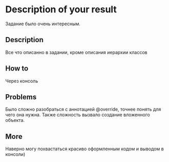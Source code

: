 # Description of your result

Задание было очень интересным. 

## Description

Все что описанно в задании, кроме описания иерархии классов

## How to

Через консоль

## Problems

Было сложно разобраться с аннотацией @override, точнее понять для чего она нужна. Также сложность вызвало создание вложенного объекта.

## More

Наверно могу похвастаться красиво оформленным кодом и выводом в консоли)

